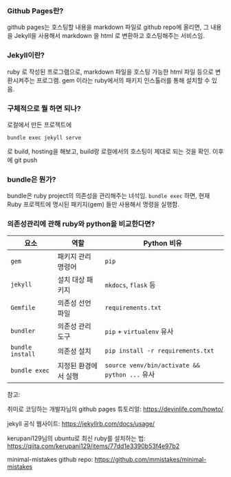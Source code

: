 
### Github Pages란?
github pages는 호스팅할 내용을 markdown 파일로 github repo에 올리면, 그 내용을 Jekyll을 사용해서 markdown 을 html 로 변환하고 호스팅해주는 서비스임.

### Jekyll이란?
ruby 로 작성된 프로그램으로, markdown 파일을 호스팅 가능한 html 파일 등으로 변환시켜주는 프로그램. gem 이라는 ruby에서의 패키지 인스톨러를 통해 설치할 수 있음.

### 구체적으로 뭘 하면 되나?

로컬에서 만든 프로젝트에
```
bundle exec jekyll serve
```
로 build, hosting을 해보고, build랑 로컬에서의 호스팅이 제대로 되는 것을 확인.
이후에 git push

### bundle은 뭔가?
bundle은 ruby project의 의존성을 관리해주는 녀석임. 
`bundle exec` 하면, 현재 Ruby 프로젝트에 명시된 패키지(gem) 들만 사용해서 명령을 실행함.


### 의존성관리에 관해 ruby와 python을 비교한다면?

| 요소               | 역할          | Python 비유                                   |
| ---------------- | ----------- | ------------------------------------------- |
| `gem`            | 패키지 관리 명령어  | `pip`                                       |
| `jekyll`         | 설치 대상 패키지   | `mkdocs`, `flask` 등                         |
| `Gemfile`        | 의존성 선언 파일   | `requirements.txt`                          |
| `bundler`        | 의존성 관리 도구   | `pip` + `virtualenv` 유사                     |
| `bundle install` | 의존성 설치      | `pip install -r requirements.txt`           |
| `bundle exec`    | 지정된 환경에서 실행 | `source venv/bin/activate && python ...` 유사 |


참고:

취미로 코딩하는 개발자님의 github pages 튜토리얼: https://devinlife.com/howto/

jekyll 공식 웹사이트: https://jekyllrb.com/docs/usage/

kerupani129님의 ubuntu로 최신 ruby를 설치하는 법: https://qiita.com/kerupani129/items/77dd1e3390b53f4e97b2

minimal-mistakes github repo: https://github.com/mmistakes/minimal-mistakes